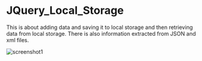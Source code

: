 # JQuery_Local_Storage
This is about adding data and saving it to local storage and then retrieving data from local storage. There is also information extracted from JSON and xml files.


![screenshot1](https://user-images.githubusercontent.com/39312074/42845442-f1fe274a-89e3-11e8-82ac-4a0b8d7337dc.PNG)
